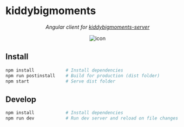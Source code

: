 # kiddybigmoments

<p align="center">
  <i>Angular client for <a href="https://github.com/kiddybigmoments/kiddybigmoments-server">kiddybigmoments-server</a></i>
</p>

<p align="center">
  <img src="https://dzwonsemrish7.cloudfront.net/items/2C0M2U1E0k0m0V411l3l/38319686.png" alt="icon">
</p>

## Install

```sh
npm install            # Install dependencies
npm run postinstall    # Build for production (dist folder)
npm start              # Serve dist folder
```

## Develop

```sh
npm install            # Install dependencies
npm run dev            # Run dev server and reload on file changes
```
